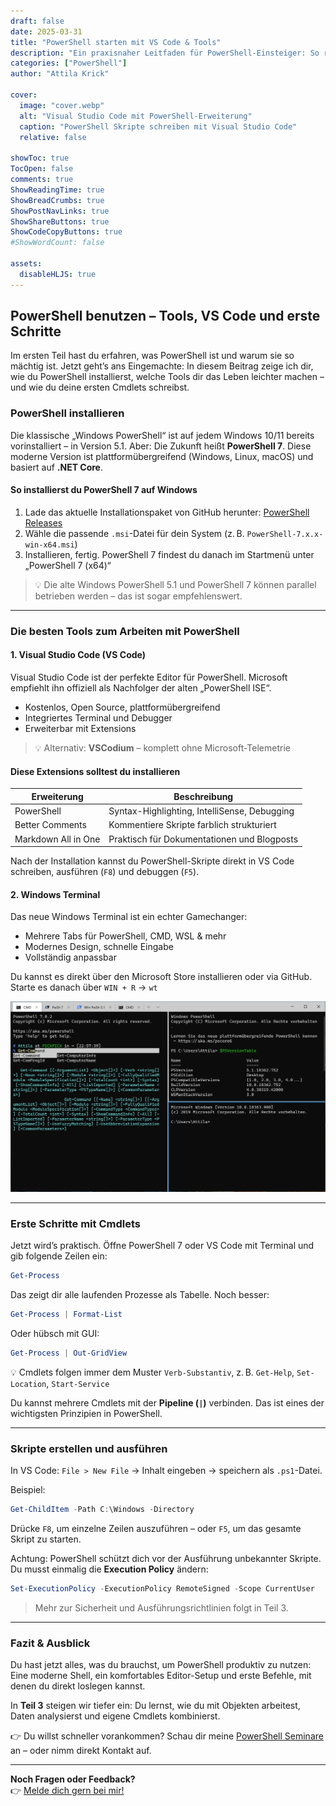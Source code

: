 ```yaml
---
draft: false
date: 2025-03-31
title: "PowerShell starten mit VS Code & Tools"
description: "Ein praxisnaher Leitfaden für PowerShell-Einsteiger: So richtest du deine Umgebung ein und startest deine ersten Skripte."
categories: ["PowerShell"]
author: "Attila Krick"

cover:
  image: "cover.webp"
  alt: "Visual Studio Code mit PowerShell-Erweiterung"
  caption: "PowerShell Skripte schreiben mit Visual Studio Code"
  relative: false

showToc: true
TocOpen: false
comments: true
ShowReadingTime: true
ShowBreadCrumbs: true
ShowPostNavLinks: true
ShowShareButtons: true
ShowCodeCopyButtons: true
#ShowWordCount: false

assets:
  disableHLJS: true
---
```


## PowerShell benutzen – Tools, VS Code und erste Schritte

Im ersten Teil hast du erfahren, was PowerShell ist und warum sie so mächtig ist. Jetzt geht’s ans Eingemachte: In diesem Beitrag zeige ich dir, wie du PowerShell installierst, welche Tools dir das Leben leichter machen – und wie du deine ersten Cmdlets schreibst.

### PowerShell installieren

Die klassische „Windows PowerShell“ ist auf jedem Windows 10/11 bereits vorinstalliert – in Version 5.1. Aber: Die Zukunft heißt **PowerShell 7**. Diese moderne Version ist plattformübergreifend (Windows, Linux, macOS) und basiert auf **.NET Core**.

#### So installierst du PowerShell 7 auf Windows

1. Lade das aktuelle Installationspaket von GitHub herunter: [PowerShell Releases](https://github.com/PowerShell/PowerShell/releases)
2. Wähle die passende `.msi`-Datei für dein System (z. B. `PowerShell-7.x.x-win-x64.msi`)
3. Installieren, fertig. PowerShell 7 findest du danach im Startmenü unter „PowerShell 7 (x64)“

> 💡 Die alte Windows PowerShell 5.1 und PowerShell 7 können parallel betrieben werden – das ist sogar empfehlenswert.

---

### Die besten Tools zum Arbeiten mit PowerShell

#### 1. Visual Studio Code (VS Code)

Visual Studio Code ist der perfekte Editor für PowerShell. Microsoft empfiehlt ihn offiziell als Nachfolger der alten „PowerShell ISE“.

- Kostenlos, Open Source, plattformübergreifend
- Integriertes Terminal und Debugger
- Erweiterbar mit Extensions

> 💡 Alternativ: **VSCodium** – komplett ohne Microsoft-Telemetrie

#### Diese Extensions solltest du installieren

| Erweiterung         | Beschreibung                                 |
| ------------------- | -------------------------------------------- |
| PowerShell          | Syntax-Highlighting, IntelliSense, Debugging |
| Better Comments     | Kommentiere Skripte farblich strukturiert    |
| Markdown All in One | Praktisch für Dokumentationen und Blogposts  |

Nach der Installation kannst du PowerShell-Skripte direkt in VS Code schreiben, ausführen (`F8`) und debuggen (`F5`).

#### 2. Windows Terminal

Das neue Windows Terminal ist ein echter Gamechanger:

- Mehrere Tabs für PowerShell, CMD, WSL & mehr
- Modernes Design, schnelle Eingabe
- Vollständig anpassbar

Du kannst es direkt über den Microsoft Store installieren oder via GitHub. Starte es danach über `WIN + R` → `wt`

![Windows Terminal Beispiel](WindowsTerminal-Beispiel-2.webp)



---

### Erste Schritte mit Cmdlets

Jetzt wird’s praktisch. Öffne PowerShell 7 oder VS Code mit Terminal und gib folgende Zeilen ein:

```powershell
Get-Process
```

Das zeigt dir alle laufenden Prozesse als Tabelle. Noch besser:

```powershell
Get-Process | Format-List
```

Oder hübsch mit GUI:

```powershell
Get-Process | Out-GridView
```

💡 Cmdlets folgen immer dem Muster `Verb-Substantiv`, z. B. `Get-Help`, `Set-Location`, `Start-Service`

Du kannst mehrere Cmdlets mit der **Pipeline (`|`)** verbinden. Das ist eines der wichtigsten Prinzipien in PowerShell.

---

### Skripte erstellen und ausführen

In VS Code: `File > New File` → Inhalt eingeben → speichern als `.ps1`-Datei.

Beispiel:

```powershell
Get-ChildItem -Path C:\Windows -Directory
```

Drücke `F8`, um einzelne Zeilen auszuführen – oder `F5`, um das gesamte Skript zu starten.

Achtung: PowerShell schützt dich vor der Ausführung unbekannter Skripte. Du musst einmalig die **Execution Policy** ändern:

```powershell
Set-ExecutionPolicy -ExecutionPolicy RemoteSigned -Scope CurrentUser
```

> Mehr zur Sicherheit und Ausführungsrichtlinien folgt in Teil 3.

---

### Fazit & Ausblick

Du hast jetzt alles, was du brauchst, um PowerShell produktiv zu nutzen: Eine moderne Shell, ein komfortables Editor-Setup und erste Befehle, mit denen du direkt loslegen kannst.

In **Teil 3** steigen wir tiefer ein: Du lernst, wie du mit Objekten arbeitest, Daten analysierst und eigene Cmdlets kombinierst.

👉 Du willst schneller vorankommen? Schau dir meine [PowerShell Seminare](https://attilakrick.com/powershell/powershell-seminare/) an – oder nimm direkt Kontakt auf.

---

**Noch Fragen oder Feedback?**  
👉 [Melde dich gern bei mir!](https://attilakrick.com/Kontakt)

